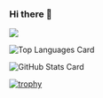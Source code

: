 ### Hi there 👋

<!--
**Itsuki54/Itsuki54** is a ✨ _special_ ✨ repository because its `README.md` (this file) appears on your GitHub profile.




Here are some ideas to get you started:

- 🔭 I’m currently working on ...
- 🌱 I’m currently learning ...
- 👯 I’m looking to collaborate on ...
- 🤔 I’m looking for help with ...
- 💬 Ask me about ...
- 📫 How to reach me: ...
- 😄 Pronouns: ...
- ⚡ Fun fact: ...
-->

![](https://github-profile-summary-cards.vercel.app/api/cards/profile-details?username=Itsuki54&theme=2077&count_private=true)

![Top Languages Card](https://github-readme-stats.vercel.app/api/top-langs/?username=Itsuki54&layout=compact&theme=tokyonight&count_private=true)

![GitHub Stats Card](https://github-readme-stats.vercel.app/api?username=Itsuki54&theme=tokyonight&count_private=true)

[![trophy](https://github-profile-trophy.vercel.app/?username=Itsuki54&theme=onedark&count_private=true)](https://github-profile-trophy.vercel.app/?username=Itsuki54&theme=tokyonight)



